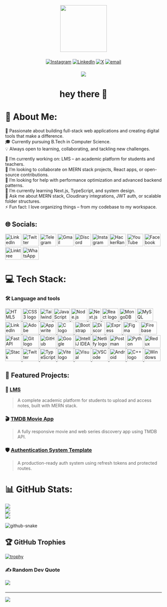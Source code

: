 <div align="center">
  <img height="150" src="https://media3.giphy.com/media/v1.Y2lkPTc5MGI3NjExb2NqaDJ6amd1a21kdnZubGYzamkwdTJ1Y3FsdTZzc2RsOXpjM3A4byZlcD12MV9pbnRlcm5hbF9naWZfYnlfaWQmY3Q9cw/xxwVSBPGOqDZcbG9Bh/giphy.gif"  />
</div>

###

<div align="center">

[![Instagram](https://img.shields.io/badge/Instagram-%23E4405F.svg?logo=Instagram&logoColor=white)](https://instagram.com/_abhi.kl ) [![LinkedIn](https://img.shields.io/badge/LinkedIn-%230077B5.svg?logo=linkedin&logoColor=white)](https://www.linkedin.com/in/abhishek-kalme-289a7430a) [![X](https://img.shields.io/badge/X-black.svg?logo=X&logoColor=white)](https://x.com/@Abhishek_kalme) [![email](https://img.shields.io/badge/Email-D14836?logo=gmail&logoColor=white)](mailto:abhishekkalme0@gmail.com) 

</div>

###

<div align="center">
  <img src="https://visitor-badge.laobi.icu/badge?page_id=a&125 "  />
</div>

###

<h1 align="center">hey there 👋</h1>

# 💫 About Me:
🚀 Passionate about building full-stack web applications and creating digital tools that make a difference.<br>
🎓 Currently pursuing B.Tech in Computer Science.<br>
💡 Always open to learning, collaborating, and tackling new challenges.

🔭 I’m currently working on: LMS – an academic platform for students and teachers.<br>
👯 I’m looking to collaborate on MERN stack projects, React apps, or open-source contributions.<br>
🤝 I’m looking for help with performance optimization and advanced backend patterns.<br>
🌱 I’m currently learning Next.js, TypeScript, and system design.<br>
💬 Ask me about MERN stack, Cloudinary integrations, JWT auth, or scalable folder structures.<br>
⚡ Fun fact: I love organizing things – from my codebase to my workspace.

## 🌐 Socials:

<div align="left">
  <a href="https://www.linkedin.com/in/abhishek-kalme-289a7430a/" target="_blank"><img src="https://raw.githubusercontent.com/maurodesouza/profile-readme-generator/master/src/assets/icons/social/linkedin/default.svg" width="52" height="40" alt="LinkedIn" /></a>
  <a href="https://x.com/@Abhishek_kalme" target="_blank"><img src="https://raw.githubusercontent.com/maurodesouza/profile-readme-generator/master/src/assets/icons/social/twitter/default.svg" width="52" height="40" alt="Twitter" /></a>
   <a href="https://t.me/ur_abd" target="_blank"><img src="https://raw.githubusercontent.com/maurodesouza/profile-readme-generator/master/src/assets/icons/social/telegram/default.svg" width="52" height="40" alt="Telegram" /></a>
   <a href="mailto:abhishekkalme0@gmail.com" target="_blank"><img src="https://raw.githubusercontent.com/maurodesouza/profile-readme-generator/master/src/assets/icons/social/gmail/default.svg" width="52" height="40" alt="Gmail" /></a>
  <a href="https://discordapp.com/users/YOUR_ID" target="_blank"><img src="https://raw.githubusercontent.com/maurodesouza/profile-readme-generator/master/src/assets/icons/social/discord/default.svg" width="52" height="40" alt="Discord" /></a>
    <a href="https://instagram.com/_abhi.kl " target="_blank"><img src="https://raw.githubusercontent.com/maurodesouza/profile-readme-generator/master/src/assets/icons/social/instagram/default.svg" width="52" height="40" alt="Instagram" /></a>
    <a href="https://www.hackerrank.com/abhishekkalme0" target="_blank"><img src="https://raw.githubusercontent.com/maurodesouza/profile-readme-generator/master/src/assets/icons/social/hackerrank/default.svg" width="52" height="40" alt="HackerRank" /></a>
  <a href="https://youtube.com/@YOUR_CHANNEL" target="_blank"><img src="https://raw.githubusercontent.com/maurodesouza/profile-readme-generator/master/src/assets/icons/social/youtube/default.svg" width="52" height="40" alt="YouTube" /></a>
  <a href="https://facebook.com/YOUR_USERNAME" target="_blank"><img src="https://raw.githubusercontent.com/maurodesouza/profile-readme-generator/master/src/assets/icons/social/facebook/default.svg" width="52" height="40" alt="Facebook" /></a>
 <a href="https://linktr.ee/YOUR_USERNAME" target="_blank"><img src="https://raw.githubusercontent.com/maurodesouza/profile-readme-generator/master/src/assets/icons/social/linktree/default.svg" width="52" height="40" alt="Linktree" /></a>
 <a href="https://wa.me/YOUR_PHONE_NUMBER" target="_blank"><img src="https://raw.githubusercontent.com/maurodesouza/profile-readme-generator/master/src/assets/icons/social/whatsapp/default.svg" width="52" height="40" alt="WhatsApp" /></a>
</div>


# 💻 Tech Stack:
<h3 align="left">🛠 Language and tools</h3>

<div align="left">
  <a href="https://developer.mozilla.org/en-US/docs/Web/HTML" target="_blank" rel="noreferrer">
    <img src="https://skillicons.dev/icons?i=html" height="40" width="52"  alt="HTML5 logo" />
  </a>

  <a href="https://developer.mozilla.org/en-US/docs/Web/CSS" target="_blank" >
    <img src="https://skillicons.dev/icons?i=css" height="40" width="52" alt="CSS3 logo" />
  </a>
  <a href="https://tailwindcss.com/" target="_blank" rel="noreferrer">
    <img src="https://skillicons.dev/icons?i=tailwind" height="40 width="52"" alt="Tailwind CSS logo" />
  </a>
  <a href="https://developer.mozilla.org/en-US/docs/Web/JavaScript" target="_blank" rel="noreferrer">
    <img src="https://skillicons.dev/icons?i=js" height="40" width="52" alt="JavaScript logo" />
  </a>
  <a href="https://nodejs.org/" target="_blank" rel="noreferrer">
    <img src="https://skillicons.dev/icons?i=nodejs" height="40" width="52" alt="Node.js logo" />
  </a>
  <a href="https://nextjs.org/" target="_blank" rel="noreferrer">
    <img src="https://skillicons.dev/icons?i=nextjs" height="40" alt="Next.js logo" />
  </a>
  <a href="https://react.dev/" target="_blank" rel="noreferrer">
    <img src="https://skillicons.dev/icons?i=react" height="40" width="52" alt="React logo" />
  </a>
  <a href="https://www.mongodb.com/" target="_blank" rel="noreferrer">
    <img src="https://skillicons.dev/icons?i=mongodb" height="40" width="52" alt="MongoDB logo" />
  </a>
  <a href="https://www.mysql.com/" target="_blank" rel="noreferrer">
    <img src="https://skillicons.dev/icons?i=mysql" height="40"  width="52" alt="MySQL logo" />
  </a>
  <a href="https://www.linkedin.com/" target="_blank" rel="noreferrer">
    <img src="https://skillicons.dev/icons?i=linkedin" height="40" width="52" alt="LinkedIn logo" />
  </a>
  <a href="https://www.adobe.com/products/photoshop.html" target="_blank" rel="noreferrer">
    <img src="https://skillicons.dev/icons?i=ps" height="40" width="52" alt="Adobe Photoshop logo" />
  </a>
  <a href="https://appwrite.io/" target="_blank" rel="noreferrer">
    <img src="https://cdn.jsdelivr.net/gh/devicons/devicon/icons/appwrite/appwrite-original.svg" height="40" width="52" alt="Appwrite logo" />
  </a>
  <a href="https://en.cppreference.com/w/c" target="_blank" rel="noreferrer">
    <img src="https://skillicons.dev/icons?i=c" height="40" width="52" alt="C logo" />
  </a>
  <a href="https://getbootstrap.com/" target="_blank" rel="noreferrer">
    <img src="https://skillicons.dev/icons?i=bootstrap" height="40" width="52" alt="Bootstrap logo" />
  </a>
  <a href="https://discord.com/" target="_blank" rel="noreferrer">
    <img src="https://skillicons.dev/icons?i=discord" height="40" alt="Discord logo" />
  </a>
  <a href="https://expressjs.com/" target="_blank" rel="noreferrer">
    <img src="https://skillicons.dev/icons?i=express" height="40" width="52" alt="Express logo" />
  </a>
  <a href="https://figma.com/" target="_blank" rel="noreferrer">
    <img src="https://skillicons.dev/icons?i=figma" height="40" width="52" alt="Figma logo" />
  </a>
  <a href="https://firebase.google.com/" target="_blank" rel="noreferrer">
    <img src="https://skillicons.dev/icons?i=firebase" height="40" width="52" alt="Firebase logo" />
  </a>
  <a href="https://fastapi.tiangolo.com/" target="_blank" rel="noreferrer">
    <img src="https://skillicons.dev/icons?i=fastapi" height="40" width="52" alt="FastAPI logo" />
  </a>
  <a href="https://git-scm.com/" target="_blank" rel="noreferrer">
    <img src="https://skillicons.dev/icons?i=git" height="40" width="52" alt="Git logo" />
  </a>
  <a href="https://github.com/" target="_blank" rel="noreferrer">
    <img src="https://skillicons.dev/icons?i=github" height="40" width="52" alt="GitHub logo" />
  </a>
  <a href="https://cloud.google.com/" target="_blank" rel="noreferrer">
    <img src="https://skillicons.dev/icons?i=gcp" height="40" width="52" alt="Google Cloud logo" />
  </a>
  <a href="https://www.jetbrains.com/idea/" target="_blank" rel="noreferrer">
    <img src="https://skillicons.dev/icons?i=idea" height="40" width="52" alt="IntelliJ IDEA logo" />
  </a>
  <a href="https://www.netlify.com/" target="_blank" rel="noreferrer">
    <img src="https://skillicons.dev/icons?i=netlify" height="40" width="52" alt="Netlify logo" />
  </a>
  <a href="https://www.postman.com/" target="_blank" rel="noreferrer">
    <img src="https://skillicons.dev/icons?i=postman" height="40" width="52" alt="Postman logo" />
  </a>
  <a href="https://www.python.org/" target="_blank" rel="noreferrer">
    <img src="https://skillicons.dev/icons?i=py" height="40" width="52" alt="Python logo" />
  </a>
  <a href="https://redux.js.org/" target="_blank" rel="noreferrer">
    <img src="https://skillicons.dev/icons?i=redux" height="40" width="52" alt="Redux logo" />
  </a>
  <a href="https://stackoverflow.com/" target="_blank" rel="noreferrer">
    <img src="https://skillicons.dev/icons?i=stackoverflow" height="40" width="52" alt="Stack Overflow logo" />
  </a>
  <a href="https://twitter.com/" target="_blank" rel="noreferrer">
    <img src="https://skillicons.dev/icons?i=twitter" height="40" width="52" alt="Twitter logo" />
  </a>
  <a href="https://www.typescriptlang.org/" target="_blank" rel="noreferrer">
    <img src="https://skillicons.dev/icons?i=ts" height="40" width="52" alt="TypeScript logo" />
  </a>
  <a href="https://vitejs.dev/" target="_blank" rel="noreferrer">
    <img src="https://skillicons.dev/icons?i=vite" height="40" width="52" alt="Vite logo" />
  </a>
  <a href="https://visualstudio.microsoft.com/" target="_blank" rel="noreferrer">
    <img src="https://skillicons.dev/icons?i=visualstudio" height="40" width="52" alt="Visual Studio logo" />
  </a>
  <a href="https://code.visualstudio.com/" target="_blank" rel="noreferrer">
    <img src="https://skillicons.dev/icons?i=vscode" height="40" width="52" alt="VSCode logo" />
  </a>
  <a href="https://developer.android.com/" target="_blank" rel="noreferrer">
    <img src="https://cdn.jsdelivr.net/gh/devicons/devicon/icons/android/android-original.svg" height="40" width="52" alt="Android logo" />
  </a>
  <a href="https://isocpp.org/" target="_blank" rel="noreferrer">
    <img src="https://cdn.jsdelivr.net/gh/devicons/devicon/icons/cplusplus/cplusplus-original.svg" height="40" width="52" alt="C++ logo" />
  </a>
  <a href="https://www.microsoft.com/en-us/windows" target="_blank" rel="noreferrer">
    <img src="https://cdn.jsdelivr.net/gh/devicons/devicon/icons/windows8/windows8-original.svg" height="40" width="52" alt="Windows logo" />
  </a>
</div>

## 🚀 Featured Projects:

### 📘 [LMS](https://github.com/abhishekkalme/jit-learning-system)
> A complete academic platform for students to upload and access notes, built with MERN stack.

### 🎬 [TMDB Movie App](https://github.com/abhishekkalme/React.js-MovieApp-and-TMDB-API)
> A fully responsive movie and web series discovery app using TMDB API.

### 🛡️ [Authentication System Template](https://github.com/abhishekkalme/secure-auth-template)
> A production-ready auth system using refresh tokens and protected routes.

# 📊 GitHub Stats:
![](https://github-readme-stats.vercel.app/api?username=abhishekkalme&theme=highcontrast&hide_border=false&include_all_commits=true&count_private=true)<br/>
![](https://nirzak-streak-stats.vercel.app/?user=abhishekkalme&theme=highcontrast&hide_border=false)<br/>
![](https://github-readme-stats.vercel.app/api/top-langs/?username=abhishekkalme&theme=highcontrast&hide_border=false&include_all_commits=true&count_private=true&layout=compact)

<picture>
  <source media="(prefers-color-scheme: dark)" srcset="https://raw.githubusercontent.com/tobiasmeyhoefer/tobiasmeyhoefer/output/github-snake-dark.svg" />
  <source media="(prefers-color-scheme: light)" srcset="https://raw.githubusercontent.com/tobiasmeyhoefer/tobiasmeyhoefer/output/github-snake.svg" />
  <img alt="github-snake" src="https://raw.githubusercontent.com/tobiasmeyhoefer/tobiasmeyhoefer/output/github-snake.svg" />
</picture>


## 🏆 GitHub Trophies
[![trophy](https://github-profile-trophy.vercel.app/?username=abhishekkalme&theme=onedark)](https://github.com/ryo-ma/github-profile-trophy)

### ✍️ Random Dev Quote
![](https://quotes-github-readme.vercel.app/api?type=horizontal&theme=radical)




###

---
[![](https://visitcount.itsvg.in/api?id=abhishekkalme&icon=4&color=0)](https://visitcount.itsvg.in)

<!-- Proudly created with GPRM ( https://gprm.itsvg.in ) -->


